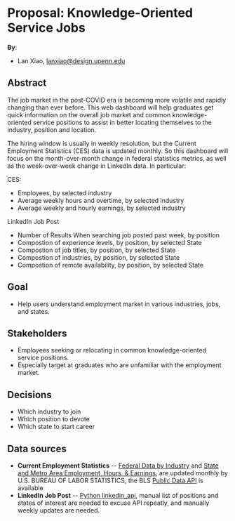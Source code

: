 # Proposal: Knowledge-Oriented Service Jobs


**By**:
* Lan Xiao, lanxiao@design.upenn.edu

## Abstract

The job market in the post-COVID era is becoming more volatile and rapidly changing than ever before. This web dashboard will help graduates get quick information on the overall job market and common knowledge-oriented service positions to assist in better locating themselves to the industry, position and location.

The hiring window is usually in weekly resolution, but the Current Employment Statistics (CES) data is updated monthly. So this dashboard will focus on the month-over-month change in federal statistics metrics, as well as the week-over-week change in LinkedIn data. In particular:

CES:
- Employees, by selected industry 
- Average weekly hours and overtime,  by selected industry 
- Average weekly and hourly earnings,  by selected industry 

LinkedIn Job Post
- Number of Results When searching job posted past week, by position
- Compostion of experience levels, by position, by selected State
- Compostion of job titles, by position, by selected State
- Compostion of industries, by position, by selected State
- Compostion of remote availability, by position, by selected State

## Goal

* Help users understand employment market in various industries, jobs, and states.

## Stakeholders

* Employees seeking or relocating in common knowledge-oriented service positions.
* Especially target at graduates who are unfamiliar with the employment market.

## Decisions

* Which industry to join
* Which position to devote
* Which state to start career

## Data sources

- **Current Employment Statistics** -- [Federal Data by Industry](https://www.bls.gov/ces/) and [State and Metro Area Employment, Hours, & Earnings](https://www.bls.gov/sae/), are updated monthly by U.S. BUREAU OF LABOR STATISTICS, the BLS [Public Data API](https://www.bls.gov/developers/home.htm) is available
- **LinkedIn Job Post** -- [Python linkedin_api](https://github.com/tomquirk/linkedin-api), manual list of positions and states of interest are needed to excuse 	API repeatly, and manually weekly updates are needed.


